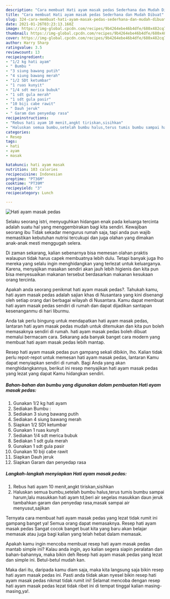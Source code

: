 ```yaml
---
description: "Cara membuat Hati ayam masak pedas Sederhana dan Mudah Dibuat"
title: "Cara membuat Hati ayam masak pedas Sederhana dan Mudah Dibuat"
slug: 324-cara-membuat-hati-ayam-masak-pedas-sederhana-dan-mudah-dibuat
date: 2021-01-26T03:23:13.160Z
image: https://img-global.cpcdn.com/recipes/9b4264ebe46b4dfe/680x482cq70/hati-ayam-masak-pedas-foto-resep-utama.jpg
thumbnail: https://img-global.cpcdn.com/recipes/9b4264ebe46b4dfe/680x482cq70/hati-ayam-masak-pedas-foto-resep-utama.jpg
cover: https://img-global.cpcdn.com/recipes/9b4264ebe46b4dfe/680x482cq70/hati-ayam-masak-pedas-foto-resep-utama.jpg
author: Harry Sharp
ratingvalue: 3.5
reviewcount: 13
recipeingredient:
- "1/2 kg hati ayam"
- " Bumbu "
- "3 siung bawang putih"
- "4 siung bawang merah"
- "1/2 SDt ketumbar"
- "1 ruas kunyit"
- "1/4 sdt merica bubuk"
- "1 sdt gula merah"
- "1 sdt gula pasir"
- "10 biji cabe rawit"
- " Dauh jeruk"
- " Garam dan penyedap rasa"
recipeinstructions:
- "Rebus hati ayam 10 menit,angkt tiriskan,sisihkan"
- "Haluskan semua bumbu,setelah bumbu halus,terus tumis bumbu sampai harum,lalu masukkan hati ayam td,beri air segelas masukkan daun jeruk tambahkan garam dan penyedap rasa,masak sampai air menyusut,sajikan"
categories:
- Resep
tags:
- hati
- ayam
- masak

katakunci: hati ayam masak 
nutrition: 103 calories
recipecuisine: Indonesian
preptime: "PT36M"
cooktime: "PT39M"
recipeyield: "3"
recipecategory: Lunch

---
```



![Hati ayam masak pedas](https://img-global.cpcdn.com/recipes/9b4264ebe46b4dfe/680x482cq70/hati-ayam-masak-pedas-foto-resep-utama.jpg)

Selaku seorang istri, menyuguhkan hidangan enak pada keluarga tercinta adalah suatu hal yang menggembirakan bagi kita sendiri. Kewajiban seorang ibu Tidak sekadar mengurus rumah saja, tapi anda pun wajib memastikan kebutuhan nutrisi tercukupi dan juga olahan yang dimakan anak-anak mesti menggugah selera.

Di zaman  sekarang, kalian sebenarnya bisa memesan olahan praktis walaupun tidak harus capek membuatnya lebih dulu. Tetapi banyak juga lho mereka yang selalu ingin menghidangkan yang terlezat untuk keluarganya. Karena, menyajikan masakan sendiri akan jauh lebih higienis dan kita pun bisa menyesuaikan makanan tersebut berdasarkan makanan kesukaan orang tercinta. 



Apakah anda seorang penikmat hati ayam masak pedas?. Tahukah kamu, hati ayam masak pedas adalah sajian khas di Nusantara yang kini disenangi oleh setiap orang dari berbagai wilayah di Nusantara. Kamu dapat membuat hati ayam masak pedas sendiri di rumah dan dapat dijadikan santapan kesenanganmu di hari liburmu.

Anda tak perlu bingung untuk mendapatkan hati ayam masak pedas, lantaran hati ayam masak pedas mudah untuk ditemukan dan kita pun boleh memasaknya sendiri di rumah. hati ayam masak pedas boleh dibuat memalui bermacam cara. Sekarang ada banyak banget cara modern yang membuat hati ayam masak pedas lebih mantap.

Resep hati ayam masak pedas pun gampang sekali dibikin, lho. Kalian tidak perlu repot-repot untuk memesan hati ayam masak pedas, lantaran Kamu dapat menyiapkan sendiri di rumah. Bagi Anda yang akan menghidangkannya, berikut ini resep menyajikan hati ayam masak pedas yang lezat yang dapat Kamu hidangkan sendiri.

<!--inarticleads1-->

##### Bahan-bahan dan bumbu yang digunakan dalam pembuatan Hati ayam masak pedas:

1. Gunakan 1/2 kg hati ayam
1. Sediakan  Bumbu :
1. Sediakan 3 siung bawang putih
1. Sediakan 4 siung bawang merah
1. Siapkan 1/2 SDt ketumbar
1. Gunakan 1 ruas kunyit
1. Sediakan 1/4 sdt merica bubuk
1. Sediakan 1 sdt gula merah
1. Gunakan 1 sdt gula pasir
1. Gunakan 10 biji cabe rawit
1. Siapkan  Dauh jeruk
1. Siapkan  Garam dan penyedap rasa




<!--inarticleads2-->

##### Langkah-langkah menyiapkan Hati ayam masak pedas:

1. Rebus hati ayam 10 menit,angkt tiriskan,sisihkan
1. Haluskan semua bumbu,setelah bumbu halus,terus tumis bumbu sampai harum,lalu masukkan hati ayam td,beri air segelas masukkan daun jeruk tambahkan garam dan penyedap rasa,masak sampai air menyusut,sajikan




Ternyata cara membuat hati ayam masak pedas yang lezat tidak rumit ini gampang banget ya! Semua orang dapat memasaknya. Resep hati ayam masak pedas Sangat cocok banget buat kita yang baru akan belajar memasak atau juga bagi kalian yang telah hebat dalam memasak.

Apakah kamu ingin mencoba membuat resep hati ayam masak pedas mantab simple ini? Kalau anda ingin, ayo kalian segera siapin peralatan dan bahan-bahannya, maka bikin deh Resep hati ayam masak pedas yang lezat dan simple ini. Betul-betul mudah kan. 

Maka dari itu, daripada kamu diam saja, maka kita langsung saja bikin resep hati ayam masak pedas ini. Pasti anda tiidak akan nyesel bikin resep hati ayam masak pedas nikmat tidak rumit ini! Selamat mencoba dengan resep hati ayam masak pedas lezat tidak ribet ini di tempat tinggal kalian masing-masing,ya!.


